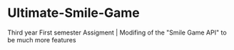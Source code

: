 # Ultimate-Smile-Game
Third year First semester Assigment | Modifing of the "Smile Game API" to be much more features
